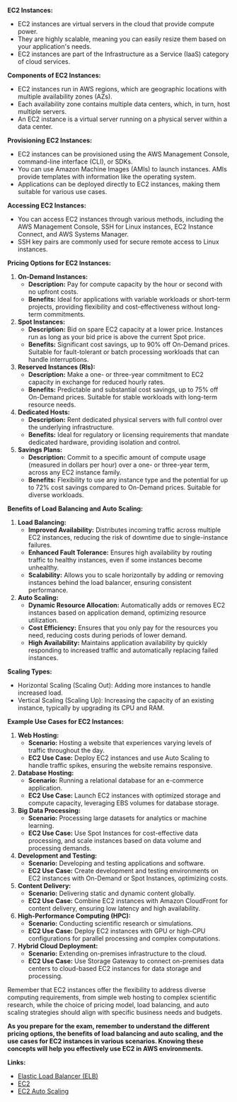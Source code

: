 **EC2 Instances:**

- EC2 instances are virtual servers in the cloud that provide compute power.
- They are highly scalable, meaning you can easily resize them based on your application's needs.
- EC2 instances are part of the Infrastructure as a Service (IaaS) category of cloud services.

**Components of EC2 Instances:**

- EC2 instances run in AWS regions, which are geographic locations with multiple availability zones (AZs).
- Each availability zone contains multiple data centers, which, in turn, host multiple servers.
- An EC2 instance is a virtual server running on a physical server within a data center.

**Provisioning EC2 Instances:**

- EC2 instances can be provisioned using the AWS Management Console, command-line interface (CLI), or SDKs.
- You can use Amazon Machine Images (AMIs) to launch instances. AMIs provide templates with information like the operating system.
- Applications can be deployed directly to EC2 instances, making them suitable for various use cases.

**Accessing EC2 Instances:**

- You can access EC2 instances through various methods, including the AWS Management Console, SSH for Linux instances, EC2 Instance Connect, and AWS Systems Manager.
- SSH key pairs are commonly used for secure remote access to Linux instances.

**Pricing Options for EC2 Instances:**

1. **On-Demand Instances:**
    - **Description:** Pay for compute capacity by the hour or second with no upfront costs.
    - **Benefits:** Ideal for applications with variable workloads or short-term projects, providing flexibility and cost-effectiveness without long-term commitments.
2. **Spot Instances:**
    - **Description:** Bid on spare EC2 capacity at a lower price. Instances run as long as your bid price is above the current Spot price.
    - **Benefits:** Significant cost savings, up to 90% off On-Demand prices. Suitable for fault-tolerant or batch processing workloads that can handle interruptions.
3. **Reserved Instances (RIs):**
    - **Description:** Make a one- or three-year commitment to EC2 capacity in exchange for reduced hourly rates.
    - **Benefits:** Predictable and substantial cost savings, up to 75% off On-Demand prices. Suitable for stable workloads with long-term resource needs.
4. **Dedicated Hosts:**
    - **Description:** Rent dedicated physical servers with full control over the underlying infrastructure.
    - **Benefits:** Ideal for regulatory or licensing requirements that mandate dedicated hardware, providing isolation and control.
5. **Savings Plans:**
    - **Description:** Commit to a specific amount of compute usage (measured in dollars per hour) over a one- or three-year term, across any EC2 instance family.
    - **Benefits:** Flexibility to use any instance type and the potential for up to 72% cost savings compared to On-Demand prices. Suitable for diverse workloads.

**Benefits of Load Balancing and Auto Scaling:**

1. **Load Balancing:**
    - **Improved Availability:** Distributes incoming traffic across multiple EC2 instances, reducing the risk of downtime due to single-instance failures.
    - **Enhanced Fault Tolerance:** Ensures high availability by routing traffic to healthy instances, even if some instances become unhealthy.
    - **Scalability:** Allows you to scale horizontally by adding or removing instances behind the load balancer, ensuring consistent performance.
2. **Auto Scaling:**
    - **Dynamic Resource Allocation:** Automatically adds or removes EC2 instances based on application demand, optimizing resource utilization.
    - **Cost Efficiency:** Ensures that you only pay for the resources you need, reducing costs during periods of lower demand.
    - **High Availability:** Maintains application availability by quickly responding to increased traffic and automatically replacing failed instances.

**Scaling Types:**

- Horizontal Scaling (Scaling Out): Adding more instances to handle increased load.
- Vertical Scaling (Scaling Up): Increasing the capacity of an existing instance, typically by upgrading its CPU and RAM.

**Example Use Cases for EC2 Instances:**

1. **Web Hosting:**
    - **Scenario:** Hosting a website that experiences varying levels of traffic throughout the day.
    - **EC2 Use Case:** Deploy EC2 instances and use Auto Scaling to handle traffic spikes, ensuring the website remains responsive.
2. **Database Hosting:**
    - **Scenario:** Running a relational database for an e-commerce application.
    - **EC2 Use Case:** Launch EC2 instances with optimized storage and compute capacity, leveraging EBS volumes for database storage.
3. **Big Data Processing:**
    - **Scenario:** Processing large datasets for analytics or machine learning.
    - **EC2 Use Case:** Use Spot Instances for cost-effective data processing, and scale instances based on data volume and processing demands.
4. **Development and Testing:**
    - **Scenario:** Developing and testing applications and software.
    - **EC2 Use Case:** Create development and testing environments on EC2 instances with On-Demand or Spot Instances, optimizing costs.
5. **Content Delivery:**
    - **Scenario:** Delivering static and dynamic content globally.
    - **EC2 Use Case:** Combine EC2 instances with Amazon CloudFront for content delivery, ensuring low latency and high availability.
6. **High-Performance Computing (HPC):**
    - **Scenario:** Conducting scientific research or simulations.
    - **EC2 Use Case:** Deploy EC2 instances with GPU or high-CPU configurations for parallel processing and complex computations.
7. **Hybrid Cloud Deployment:**
    - **Scenario:** Extending on-premises infrastructure to the cloud.
    - **EC2 Use Case:** Use Storage Gateway to connect on-premises data centers to cloud-based EC2 instances for data storage and processing.

Remember that EC2 instances offer the flexibility to address diverse computing requirements, from simple web hosting to complex scientific research, while the choice of pricing model, load balancing, and auto scaling strategies should align with specific business needs and budgets.

**As you prepare for the exam, remember to understand the different pricing options, the benefits of load balancing and auto scaling, and the use cases for EC2 instances in various scenarios. Knowing these concepts will help you effectively use EC2 in AWS environments.**

**Links:**

- [Elastic Load Balancer (ELB)](https://aws.amazon.com/elasticloadbalancing/?nc=sn&loc=1)
- [EC2](https://aws.amazon.com/ec2/faqs/)
- [EC2 Auto Scaling](https://aws.amazon.com/ec2/autoscaling/faqs/)